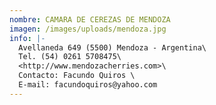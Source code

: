 ```yaml
---
nombre: CAMARA DE CEREZAS DE MENDOZA
imagen: /images/uploads/mendoza.jpg
info: |-
  Avellaneda 649 (5500) Mendoza - Argentina\
  Tel. (54) 0261 5708475\
  <http://www.mendozacherries.com>\
  Contacto: Facundo Quiros \
  E-mail: facundoquiros@yahoo.com
---
```

